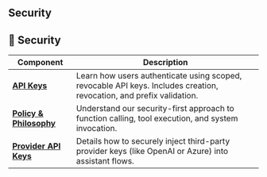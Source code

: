##  Security

## 🔐 Security

| Component                                                  | Description                                                                                      |
|------------------------------------------------------------|--------------------------------------------------------------------------------------------------|
| [**API Keys**](/docs/api_keys.md)                          | Learn how users authenticate using scoped, revocable API keys. Includes creation, revocation, and prefix validation. |
| [**Policy & Philosophy**](/docs/handling_function_calls.md) | Understand our security-first approach to function calling, tool execution, and system invocation. |
| [**Provider API Keys**](/docs/provider_api_key_flow.md)    | Details how to securely inject third-party provider keys (like OpenAI or Azure) into assistant flows. |


 